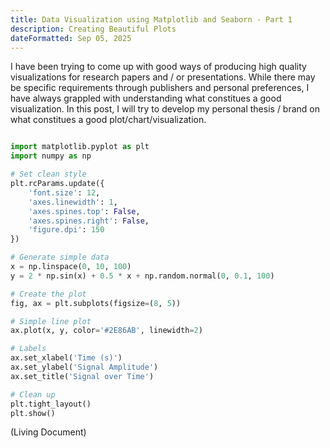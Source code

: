 ```yaml
---
title: Data Visualization using Matplotlib and Seaborn - Part 1
description: Creating Beautiful Plots 
dateFormatted: Sep 05, 2025
---
```


I have been trying to come up with good ways of producing high quality visualizations for research papers and / or presentations. While there may be specific requirements through publishers and personal preferences, I have always grappled with understanding what constitues a good visualization. In this post, I will try to develop my personal thesis / brand on what constitues a good plot/chart/visualization.

```python showLineNumbers collapse={1-11}

import matplotlib.pyplot as plt
import numpy as np

# Set clean style
plt.rcParams.update({
    'font.size': 12,
    'axes.linewidth': 1,
    'axes.spines.top': False,
    'axes.spines.right': False,
    'figure.dpi': 150
})

# Generate simple data
x = np.linspace(0, 10, 100)
y = 2 * np.sin(x) + 0.5 * x + np.random.normal(0, 0.1, 100)

# Create the plot
fig, ax = plt.subplots(figsize=(8, 5))

# Simple line plot
ax.plot(x, y, color='#2E86AB', linewidth=2)

# Labels
ax.set_xlabel('Time (s)')
ax.set_ylabel('Signal Amplitude')
ax.set_title('Signal over Time')

# Clean up
plt.tight_layout()
plt.show()
```

(Living Document)